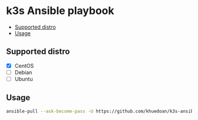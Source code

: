 # k3s Ansible playbook

<!-- vim-markdown-toc GFM -->

* [Supported distro](#supported-distro)
* [Usage](#usage)

<!-- vim-markdown-toc -->

## Supported distro

- [x] CentOS
- [ ] Debian
- [ ] Ubuntu

## Usage

```sh
ansible-pull --ask-become-pass -U https://github.com/khuedoan/k3s-ansible playbook.yml
```
